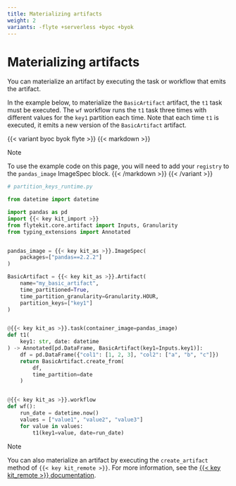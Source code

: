 ```yaml
---
title: Materializing artifacts
weight: 2
variants: -flyte +serverless +byoc +byok
---
```


# Materializing artifacts

You can materialize an artifact by executing the task or workflow that emits the artifact.

In the example below, to materialize the `BasicArtifact` artifact, the `t1` task must be executed. The `wf` workflow runs the `t1` task three times with different values for the `key1` partition each time.
Note that each time `t1` is executed, it emits a new version of the `BasicArtifact` artifact.

{{< variant byoc byok flyte >}}
{{< markdown >}}
> [!NOTE]
> To use the example code on this page, you will need to add your `registry` to the `pandas_image` ImageSpec block.
{{< /markdown >}}
{{< /variant >}}

```python
# partition_keys_runtime.py

from datetime import datetime

import pandas as pd
import {{< key kit_import >}}
from flytekit.core.artifact import Inputs, Granularity
from typing_extensions import Annotated


pandas_image = {{< key kit_as >}}.ImageSpec(
    packages=["pandas==2.2.2"]
)

BasicArtifact = {{< key kit_as >}}.Artifact(
    name="my_basic_artifact",
    time_partitioned=True,
    time_partition_granularity=Granularity.HOUR,
    partition_keys=["key1"]
)


@{{< key kit_as >}}.task(container_image=pandas_image)
def t1(
    key1: str, date: datetime
) -> Annotated[pd.DataFrame, BasicArtifact(key1=Inputs.key1)]:
    df = pd.DataFrame({"col1": [1, 2, 3], "col2": ["a", "b", "c"]})
    return BasicArtifact.create_from(
        df,
        time_partition=date
    )


@{{< key kit_as >}}.workflow
def wf():
    run_date = datetime.now()
    values = ["value1", "value2", "value3"]
    for value in values:
        t1(key1=value, date=run_date)
```

> [!NOTE]
> You can also materialize an artifact by executing the `create_artifact` method of `{{< key kit_remote >}}`.
> For more information, see the [{{< key kit_remote >}} documentation](../../../api-reference/union-sdk/union-remote).

